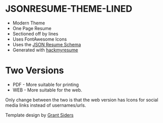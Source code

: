 # JSONRESUME-THEME-LINED
- Modern Theme
- One Page Resume
- Sectioned off by lines
- Uses FontAwesome Icons
- Uses the [JSON Resume Schema](https://github.com/jsonresume/resume-schema)
- Generated with [hackmyresume](https://github.com/hacksalot/HackMyResume)
# Two Versions 
- PDF - More suitable for printing 
- WEB - More suitable for the web.

Only change between the two is that the web version has Icons for social media links instead of usernames/urls. 


Template design by [Grant Siders](http://grantsiders.com)
